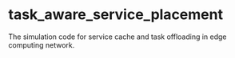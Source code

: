 # task_aware_service_placement
The simulation code for service cache and task offloading in edge computing network.
